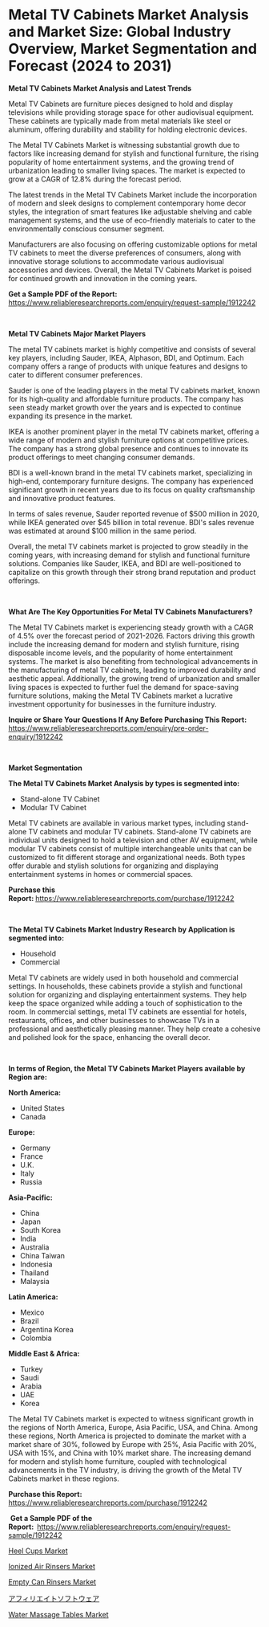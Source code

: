 <p><h1>Metal TV Cabinets Market Analysis and Market Size: Global Industry Overview, Market Segmentation and Forecast (2024 to 2031)</h1></p><p><strong>Metal TV Cabinets Market Analysis and Latest Trends</strong></p>
<p><p>Metal TV Cabinets are furniture pieces designed to hold and display televisions while providing storage space for other audiovisual equipment. These cabinets are typically made from metal materials like steel or aluminum, offering durability and stability for holding electronic devices.</p><p>The Metal TV Cabinets Market is witnessing substantial growth due to factors like increasing demand for stylish and functional furniture, the rising popularity of home entertainment systems, and the growing trend of urbanization leading to smaller living spaces. The market is expected to grow at a CAGR of 12.8% during the forecast period.</p><p>The latest trends in the Metal TV Cabinets Market include the incorporation of modern and sleek designs to complement contemporary home decor styles, the integration of smart features like adjustable shelving and cable management systems, and the use of eco-friendly materials to cater to the environmentally conscious consumer segment.</p><p>Manufacturers are also focusing on offering customizable options for metal TV cabinets to meet the diverse preferences of consumers, along with innovative storage solutions to accommodate various audiovisual accessories and devices. Overall, the Metal TV Cabinets Market is poised for continued growth and innovation in the coming years.</p></p>
<p><strong>Get a Sample PDF of the Report:&nbsp;</strong> <a href="https://www.reliableresearchreports.com/enquiry/request-sample/1912242">https://www.reliableresearchreports.com/enquiry/request-sample/1912242</a></p>
<p>&nbsp;</p>
<p><strong>Metal TV Cabinets Major Market Players</strong></p>
<p><p>The metal TV cabinets market is highly competitive and consists of several key players, including Sauder, IKEA, Alphason, BDI, and Optimum. Each company offers a range of products with unique features and designs to cater to different consumer preferences.</p><p>Sauder is one of the leading players in the metal TV cabinets market, known for its high-quality and affordable furniture products. The company has seen steady market growth over the years and is expected to continue expanding its presence in the market.</p><p>IKEA is another prominent player in the metal TV cabinets market, offering a wide range of modern and stylish furniture options at competitive prices. The company has a strong global presence and continues to innovate its product offerings to meet changing consumer demands.</p><p>BDI is a well-known brand in the metal TV cabinets market, specializing in high-end, contemporary furniture designs. The company has experienced significant growth in recent years due to its focus on quality craftsmanship and innovative product features.</p><p>In terms of sales revenue, Sauder reported revenue of $500 million in 2020, while IKEA generated over $45 billion in total revenue. BDI's sales revenue was estimated at around $100 million in the same period.</p><p>Overall, the metal TV cabinets market is projected to grow steadily in the coming years, with increasing demand for stylish and functional furniture solutions. Companies like Sauder, IKEA, and BDI are well-positioned to capitalize on this growth through their strong brand reputation and product offerings.</p></p>
<p>&nbsp;</p>
<p><strong>What Are The Key Opportunities For Metal TV Cabinets Manufacturers?</strong></p>
<p><p>The Metal TV Cabinets market is experiencing steady growth with a CAGR of 4.5% over the forecast period of 2021-2026. Factors driving this growth include the increasing demand for modern and stylish furniture, rising disposable income levels, and the popularity of home entertainment systems. The market is also benefiting from technological advancements in the manufacturing of metal TV cabinets, leading to improved durability and aesthetic appeal. Additionally, the growing trend of urbanization and smaller living spaces is expected to further fuel the demand for space-saving furniture solutions, making the Metal TV Cabinets market a lucrative investment opportunity for businesses in the furniture industry.</p></p>
<p><strong>Inquire or Share Your Questions If Any Before Purchasing This Report:</strong> <a href="https://www.reliableresearchreports.com/enquiry/pre-order-enquiry/1912242">https://www.reliableresearchreports.com/enquiry/pre-order-enquiry/1912242</a></p>
<p>&nbsp;</p>
<p><strong>Market Segmentation</strong></p>
<p><strong>The Metal TV Cabinets Market Analysis by types is segmented into:</strong></p>
<p><ul><li>Stand-alone TV Cabinet</li><li>Modular TV Cabinet</li></ul></p>
<p><p>Metal TV cabinets are available in various market types, including stand-alone TV cabinets and modular TV cabinets. Stand-alone TV cabinets are individual units designed to hold a television and other AV equipment, while modular TV cabinets consist of multiple interchangeable units that can be customized to fit different storage and organizational needs. Both types offer durable and stylish solutions for organizing and displaying entertainment systems in homes or commercial spaces.</p></p>
<p><strong>Purchase this Report:&nbsp;</strong><a href="https://www.reliableresearchreports.com/purchase/1912242">https://www.reliableresearchreports.com/purchase/1912242</a></p>
<p>&nbsp;</p>
<p><strong>The Metal TV Cabinets Market Industry Research by Application is segmented into:</strong></p>
<p><ul><li>Household</li><li>Commercial</li></ul></p>
<p><p>Metal TV cabinets are widely used in both household and commercial settings. In households, these cabinets provide a stylish and functional solution for organizing and displaying entertainment systems. They help keep the space organized while adding a touch of sophistication to the room. In commercial settings, metal TV cabinets are essential for hotels, restaurants, offices, and other businesses to showcase TVs in a professional and aesthetically pleasing manner. They help create a cohesive and polished look for the space, enhancing the overall decor.</p></p>
<p>&nbsp;</p>
<p><strong>In terms of Region, the Metal TV Cabinets Market Players available by Region are:</strong></p>
<p>
    <p> <strong> North America: </strong>
        <ul>
            <li>United States</li>
            <li>Canada</li>
        </ul>
        </p> 
    <p> <strong> Europe: </strong>
        <ul>
            <li>Germany</li>
            <li>France</li>
            <li>U.K.</li>
            <li>Italy</li>
            <li>Russia</li>
        </ul>
        </p> 
    <p> <strong> Asia-Pacific: </strong>
        <ul>
            <li>China</li>
            <li>Japan</li>
            <li>South Korea</li>
            <li>India</li>
            <li>Australia</li>
            <li>China Taiwan</li>
            <li>Indonesia</li>
            <li>Thailand</li>
            <li>Malaysia</li>
        </ul>
        </p> 
    <p> <strong> Latin America: </strong>
        <ul>
            <li>Mexico</li>
            <li>Brazil</li>
            <li>Argentina Korea</li>
            <li>Colombia</li>
        </ul>
        </p> 
    <p> <strong> Middle East & Africa: </strong>
        <ul>
            <li>Turkey</li>
            <li>Saudi</li>
            <li>Arabia</li>
            <li>UAE</li>
            <li>Korea</li>
        </ul>
    </p>
    </p>
<p><p>The Metal TV Cabinets market is expected to witness significant growth in the regions of North America, Europe, Asia Pacific, USA, and China. Among these regions, North America is projected to dominate the market with a market share of 30%, followed by Europe with 25%, Asia Pacific with 20%, USA with 15%, and China with 10% market share. The increasing demand for modern and stylish home furniture, coupled with technological advancements in the TV industry, is driving the growth of the Metal TV Cabinets market in these regions.</p></p>
<p><strong>Purchase this Report: </strong><a href="https://www.reliableresearchreports.com/purchase/1912242">https://www.reliableresearchreports.com/purchase/1912242</a></p>
<p>&nbsp;<strong>Get a Sample PDF of the Report:&nbsp;&nbsp;</strong><a href="https://www.reliableresearchreports.com/enquiry/request-sample/1912242">https://www.reliableresearchreports.com/enquiry/request-sample/1912242</a></p>
<p><strong></strong></p>
<p><p><a href="https://github.com/jaidynmorantestelletmjzya/Market-Research-Report-List-1/blob/main/heel-cups-market.md">Heel Cups Market</a></p><p><a href="https://issuu.com/reportprime-2/docs/ionized-air-rinsers-market-size-2030.pptx">Ionized Air Rinsers Market</a></p><p><a href="https://issuu.com/reportprime-2/docs/empty-can-rinsers-market-size-2030.pptx">Empty Can Rinsers Market</a></p><p><a href="https://github.com/SantosDicki04/Market-Research-Report-List-1/blob/main/92860016088.md">アフィリエイトソフトウェア</a></p><p><a href="https://github.com/juniordelafrance/Market-Research-Report-List-2/blob/main/water-massage-tables-market.md">Water Massage Tables Market</a></p></p>